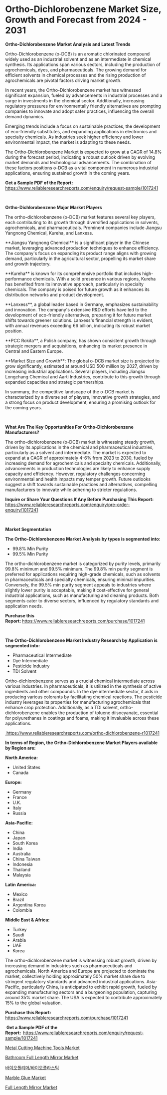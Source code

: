 <p><h1>Ortho-Dichlorobenzene Market Size, Growth and Forecast from 2024 - 2031</h1></p><p><strong>Ortho-Dichlorobenzene Market Analysis and Latest Trends</strong></p>
<p><p>Ortho-Dichlorobenzene (o-DCB) is an aromatic chlorinated compound widely used as an industrial solvent and as an intermediate in chemical synthesis. Its applications span various sectors, including the production of agrochemicals, dyes, and pharmaceuticals. The growing demand for efficient solvents in chemical processes and the rising production of agrochemicals are pivotal factors driving market growth.</p><p>In recent years, the Ortho-Dichlorobenzene market has witnessed significant expansion, fueled by advancements in industrial processes and a surge in investments in the chemical sector. Additionally, increasing regulatory pressures for environmentally friendly alternatives are prompting companies to innovate and adopt safer practices, influencing the overall demand dynamics.</p><p>Emerging trends include a focus on sustainable practices, the development of eco-friendly substitutes, and expanding applications in electronics and specialty chemicals. As industries seek higher efficiency and lower environmental impact, the market is adapting to these needs.</p><p>The Ortho-Dichlorobenzene Market is expected to grow at a CAGR of 14.8% during the forecast period, indicating a robust outlook driven by evolving market demands and technological advancements. The combination of these factors positions o-DCB as a vital component in numerous industrial applications, ensuring sustained growth in the coming years.</p></p>
<p><strong>Get a Sample PDF of the Report:&nbsp;</strong> <a href="https://www.reliableresearchreports.com/enquiry/request-sample/1017241">https://www.reliableresearchreports.com/enquiry/request-sample/1017241</a></p>
<p>&nbsp;</p>
<p><strong>Ortho-Dichlorobenzene Major Market Players</strong></p>
<p><p>The ortho-dichlorobenzene (o-DCB) market features several key players, each contributing to its growth through diversified applications in solvents, agrochemicals, and pharmaceuticals. Prominent companies include Jiangsu Yangnong Chemical, Kureha, and Lanxess.</p><p>**Jiangsu Yangnong Chemical** is a significant player in the Chinese market, leveraging advanced production techniques to enhance efficiency. The company's focus on expanding its product range aligns with growing demand, particularly in the agricultural sector, propelling its market share and growth trajectory.</p><p>**Kureha** is known for its comprehensive portfolio that includes high-performance chemicals. With a solid presence in various regions, Kureha has benefited from its innovative approach, particularly in specialty chemicals. The company is poised for future growth as it enhances its distribution networks and product development.</p><p>**Lanxess**, a global leader based in Germany, emphasizes sustainability and innovation. The company's extensive R&D efforts have led to the development of eco-friendly alternatives, preparing it for future market shifts towards greener solutions. Lanxess's financial strength is evident, with annual revenues exceeding €6 billion, indicating its robust market position.</p><p>**PCC Rokita**, a Polish company, has shown consistent growth through strategic mergers and acquisitions, enhancing its market presence in Central and Eastern Europe. </p><p>**Market Size and Growth**: The global o-DCB market size is projected to grow significantly, estimated at around USD 500 million by 2027, driven by increasing industrial applications. Several players, including Jiangsu Longchang Chemical and Aarti Industries, contribute to this growth through expanded capacities and strategic partnerships.</p><p>In summary, the competitive landscape of the o-DCB market is characterized by a diverse set of players, innovative growth strategies, and a strong focus on product development, ensuring a promising outlook for the coming years.</p></p>
<p>&nbsp;</p>
<p><strong>What Are The Key Opportunities For Ortho-Dichlorobenzene Manufacturers?</strong></p>
<p><p>The ortho-dichlorobenzene (o-DCB) market is witnessing steady growth, driven by its applications in the chemical and pharmaceutical industries, particularly as a solvent and intermediate. The market is expected to expand at a CAGR of approximately 4-6% from 2023 to 2030, fueled by increasing demand for agrochemicals and specialty chemicals. Additionally, advancements in production technologies are likely to enhance supply capacity and efficiency. However, regulatory challenges concerning environmental and health impacts may temper growth. Future outlooks suggest a shift towards sustainable practices and alternatives, compelling manufacturers to innovate while adhering to stricter regulations.</p></p>
<p><strong>Inquire or Share Your Questions If Any Before Purchasing This Report:</strong> <a href="https://www.reliableresearchreports.com/enquiry/pre-order-enquiry/1017241">https://www.reliableresearchreports.com/enquiry/pre-order-enquiry/1017241</a></p>
<p>&nbsp;</p>
<p><strong>Market Segmentation</strong></p>
<p><strong>The Ortho-Dichlorobenzene Market Analysis by types is segmented into:</strong></p>
<p><ul><li>99.8% Min Purity</li><li>99.5% Min Purity</li></ul></p>
<p><p>The ortho-dichlorobenzene market is categorized by purity levels, primarily 99.8% minimum and 99.5% minimum. The 99.8% min purity segment is preferred for applications requiring high-grade chemicals, such as solvents in pharmaceuticals and specialty chemicals, ensuring minimal impurities. Conversely, the 99.5% min purity segment appeals to industries where slightly lower purity is acceptable, making it cost-effective for general industrial applications, such as manufacturing and cleaning products. Both segments cater to diverse sectors, influenced by regulatory standards and application needs.</p></p>
<p><strong>Purchase this Report:&nbsp;</strong><a href="https://www.reliableresearchreports.com/purchase/1017241">https://www.reliableresearchreports.com/purchase/1017241</a></p>
<p>&nbsp;</p>
<p><strong>The Ortho-Dichlorobenzene Market Industry Research by Application is segmented into:</strong></p>
<p><ul><li>Pharmaceutical Intermediate</li><li>Dye Intermediate</li><li>Pesticide Industry</li><li>TDI Solvent</li></ul></p>
<p><p>Ortho-dichlorobenzene serves as a crucial chemical intermediate across various industries. In pharmaceuticals, it is utilized in the synthesis of active ingredients and other compounds. In the dye intermediate sector, it aids in producing various colorants by facilitating chemical reactions. The pesticide industry leverages its properties for manufacturing agrochemicals that enhance crop protection. Additionally, as a TDI solvent, ortho-dichlorobenzene enables the production of toluene diisocyanate, essential for polyurethanes in coatings and foams, making it invaluable across these applications.</p></p>
<p><a href="https://www.reliableresearchreports.com/ortho-dichlorobenzene-r1017241">&nbsp;https://www.reliableresearchreports.com/ortho-dichlorobenzene-r1017241</a></p>
<p><strong>In terms of Region, the Ortho-Dichlorobenzene Market Players available by Region are:</strong></p>
<p>
    <p> <strong> North America: </strong>
        <ul>
            <li>United States</li>
            <li>Canada</li>
        </ul>
        </p> 
    <p> <strong> Europe: </strong>
        <ul>
            <li>Germany</li>
            <li>France</li>
            <li>U.K.</li>
            <li>Italy</li>
            <li>Russia</li>
        </ul>
        </p> 
    <p> <strong> Asia-Pacific: </strong>
        <ul>
            <li>China</li>
            <li>Japan</li>
            <li>South Korea</li>
            <li>India</li>
            <li>Australia</li>
            <li>China Taiwan</li>
            <li>Indonesia</li>
            <li>Thailand</li>
            <li>Malaysia</li>
        </ul>
        </p> 
    <p> <strong> Latin America: </strong>
        <ul>
            <li>Mexico</li>
            <li>Brazil</li>
            <li>Argentina Korea</li>
            <li>Colombia</li>
        </ul>
        </p> 
    <p> <strong> Middle East & Africa: </strong>
        <ul>
            <li>Turkey</li>
            <li>Saudi</li>
            <li>Arabia</li>
            <li>UAE</li>
            <li>Korea</li>
        </ul>
    </p>
    </p>
<p><p>The ortho-dichlorobenzene market is witnessing robust growth, driven by increasing demand in industries such as pharmaceuticals and agrochemicals. North America and Europe are projected to dominate the market, collectively holding approximately 50% market share due to stringent regulatory standards and advanced industrial applications. Asia-Pacific, particularly China, is anticipated to exhibit rapid growth, fueled by expanding manufacturing sectors and a burgeoning population, capturing around 35% market share. The USA is expected to contribute approximately 15% to the global valuation.</p></p>
<p><strong>Purchase this Report: </strong><a href="https://www.reliableresearchreports.com/purchase/1017241">https://www.reliableresearchreports.com/purchase/1017241</a></p>
<p>&nbsp;<strong>Get a Sample PDF of the Report:&nbsp;&nbsp;</strong><a href="https://www.reliableresearchreports.com/enquiry/request-sample/1017241">https://www.reliableresearchreports.com/enquiry/request-sample/1017241</a></p>
<p><strong></strong></p>
<p><p><a href="https://medium.com/@watsonfeest/in-the-metal-cutting-machine-tools-market-the-main-focus-is-on-keeping-costs-low-and-getting-the-4f26161f5345">Metal Cutting Machine Tools Market</a></p><p><a href="https://www.linkedin.com/pulse/bathroom-full-length-mirror-market-trends-regional-insights-fxp6e?trackingId=aa7Qzt0mQJCKPIYStRJfRg%3D%3D">Bathroom Full Length Mirror Market</a></p><p><a href="https://medium.com/@juliobeyter8767567/biopolymers-bioplastics-market-%EC%9D%98-%EA%B8%80%EB%A1%9C%EB%B2%8C-%EC%8B%9C%EC%9E%A5-%EA%B0%9C%EC%9A%94%EB%8A%94-%EC%A0%84-%EC%84%B8%EA%B3%84-%EB%B0%8F-%EC%A3%BC%EC%9A%94-%EC%8B%9C%EC%9E%A5%EC%9D%98-%EC%82%B0%EC%97%85%EC%97%90-%EC%98%81%ED%96%A5%EC%9D%84-%EB%AF%B8%EC%B9%98%EB%8A%94-%EC%A3%BC%EC%9A%94-%ED%8A%B8%EB%A0%8C%EB%93%9C%EC%97%90-%EB%8C%80%ED%95%9C-%EB%8F%85%ED%8A%B9%ED%95%9C-%EA%B4%80%EC%A0%90%EC%9D%84-%EC%A0%9C%EA%B3%B5%ED%95%A9%EB%8B%88%EB%8B%A4-14a00ea21519">바이오폴리머/바이오플라스틱</a></p><p><a href="https://issuu.com/reportprime-2/docs/marble-glue-market-size-2030.pptx_1f2ebf59693ae7">Marble Glue Market</a></p><p><a href="https://www.linkedin.com/pulse/full-length-mirror-market-size-type-36-incheslength-40-48-8qp7e?trackingId=B6JRnz1rTYmfT0f8V%2FEDdA%3D%3D">Full Length Mirror Market</a></p></p>